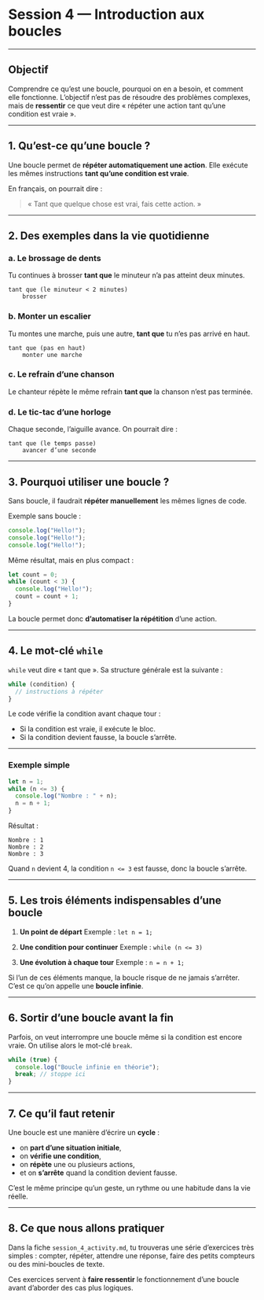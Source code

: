 # Session 4 — Introduction aux boucles

---

## Objectif

Comprendre ce qu’est une boucle, pourquoi on en a besoin, et comment elle fonctionne.
L’objectif n’est pas de résoudre des problèmes complexes, mais de **ressentir** ce que veut dire « répéter une action tant qu’une condition est vraie ».

---

## 1. Qu’est-ce qu’une boucle ?

Une boucle permet de **répéter automatiquement une action**.
Elle exécute les mêmes instructions **tant qu’une condition est vraie**.

En français, on pourrait dire :

> « Tant que quelque chose est vrai, fais cette action. »

---

## 2. Des exemples dans la vie quotidienne

### a. Le brossage de dents

Tu continues à brosser **tant que** le minuteur n’a pas atteint deux minutes.

```
tant que (le minuteur < 2 minutes)
    brosser
```

### b. Monter un escalier

Tu montes une marche, puis une autre, **tant que** tu n’es pas arrivé en haut.

```
tant que (pas en haut)
    monter une marche
```

### c. Le refrain d’une chanson

Le chanteur répète le même refrain **tant que** la chanson n’est pas terminée.

### d. Le tic-tac d’une horloge

Chaque seconde, l’aiguille avance.
On pourrait dire :

```
tant que (le temps passe)
    avancer d’une seconde
```

---

## 3. Pourquoi utiliser une boucle ?

Sans boucle, il faudrait **répéter manuellement** les mêmes lignes de code.

Exemple sans boucle :

```js
console.log("Hello!");
console.log("Hello!");
console.log("Hello!");
```

Même résultat, mais en plus compact :

```js
let count = 0;
while (count < 3) {
  console.log("Hello!");
  count = count + 1;
}
```

La boucle permet donc **d’automatiser la répétition** d’une action.

---

## 4. Le mot-clé `while`

`while` veut dire « tant que ».
Sa structure générale est la suivante :

```js
while (condition) {
  // instructions à répéter
}
```

Le code vérifie la condition avant chaque tour :

* Si la condition est vraie, il exécute le bloc.
* Si la condition devient fausse, la boucle s’arrête.

---

### Exemple simple

```js
let n = 1;
while (n <= 3) {
  console.log("Nombre : " + n);
  n = n + 1;
}
```

Résultat :

```
Nombre : 1
Nombre : 2
Nombre : 3
```

Quand `n` devient 4, la condition `n <= 3` est fausse, donc la boucle s’arrête.

---

## 5. Les trois éléments indispensables d’une boucle

1. **Un point de départ**
   Exemple : `let n = 1;`

2. **Une condition pour continuer**
   Exemple : `while (n <= 3)`

3. **Une évolution à chaque tour**
   Exemple : `n = n + 1;`

Si l’un de ces éléments manque, la boucle risque de ne jamais s’arrêter.
C’est ce qu’on appelle une **boucle infinie**.

---

## 6. Sortir d’une boucle avant la fin

Parfois, on veut interrompre une boucle même si la condition est encore vraie.
On utilise alors le mot-clé `break`.

```js
while (true) {
  console.log("Boucle infinie en théorie");
  break; // stoppe ici
}
```

---

## 7. Ce qu’il faut retenir

Une boucle est une manière d’écrire un **cycle** :

* on **part d’une situation initiale**,
* on **vérifie une condition**,
* on **répète** une ou plusieurs actions,
* et on **s’arrête** quand la condition devient fausse.

C’est le même principe qu’un geste, un rythme ou une habitude dans la vie réelle.

---

## 8. Ce que nous allons pratiquer

Dans la fiche `session_4_activity.md`, tu trouveras une série d’exercices très simples :
compter, répéter, attendre une réponse, faire des petits compteurs ou des mini-boucles de texte.

Ces exercices servent à **faire ressentir** le fonctionnement d’une boucle avant d’aborder des cas plus logiques.
